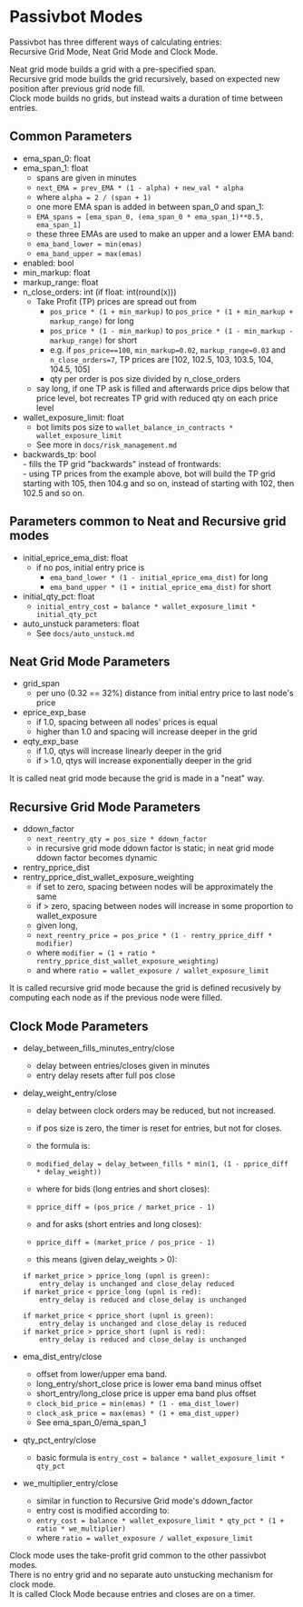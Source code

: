 # Passivbot Modes

Passivbot has three different ways of calculating entries:  
Recursive Grid Mode, Neat Grid Mode and Clock Mode.

Neat grid mode builds a grid with a pre-specified span.  
Recursive grid mode builds the grid recursively, based on expected new position after previous grid node fill.  
Clock mode builds no grids, but instead waits a duration of time between entries.


## Common Parameters

- ema_span_0: float
- ema_span_1: float
	- spans are given in minutes
	- `next_EMA = prev_EMA * (1 - alpha) + new_val * alpha`
	- where `alpha = 2 / (span + 1)`
	- one more EMA span is added in between span_0 and span_1:
	- `EMA_spans = [ema_span_0, (ema_span_0 * ema_span_1)**0.5, ema_span_1]`
	- these three EMAs are used to make an upper and a lower EMA band:
	- `ema_band_lower = min(emas)`
	- `ema_band_upper = max(emas)`
- enabled: bool
- min_markup: float
- markup_range: float
- n_close_orders: int (if float: int(round(x)))
	- Take Profit (TP) prices are spread out from
		- `pos_price * (1 + min_markup)` to `pos_price * (1 + min_markup + markup_range)` for long
		- `pos_price * (1 - min_markup)` to `pos_price * (1 - min_markup - markup_range)` for short
		- e.g. if `pos_price==100`, `min_markup=0.02`, `markup_range=0.03` and `n_close_orders=7`, TP prices are [102, 102.5, 103, 103.5, 104, 104.5, 105]
		- qty per order is pos size divided by n_close_orders
	- say long, if one TP ask is filled and afterwards price dips below that price level, bot recreates TP grid with reduced qty on each price level
- wallet_exposure_limit: float
	- bot limits pos size to `wallet_balance_in_contracts * wallet_exposure_limit`
	- See more in `docs/risk_management.md`
- backwards_tp: bool  
        - fills the TP grid "backwards" instead of frontwards:  
        - using TP prices from the example above, bot will build the TP grid starting with 105, then 104.g and so on, instead of starting with 102, then 102.5 and so on.


## Parameters common to Neat and Recursive grid modes
- initial_eprice_ema_dist: float
	- if no pos, initial entry price is
		- `ema_band_lower * (1 - initial_eprice_ema_dist)` for long
		- `ema_band_upper * (1 + initial_eprice_ema_dist)` for short
- initial_qty_pct: float
	- `initial_entry_cost = balance * wallet_exposure_limit * initial_qty_pct`
- auto_unstuck parameters: float
	- See `docs/auto_unstuck.md`


## Neat Grid Mode Parameters

- grid_span
	- per uno (0.32 == 32%) distance from initial entry price to last node's price
- eprice_exp_base
	- if 1.0, spacing between all nodes' prices is equal
	- higher than 1.0 and spacing will increase deeper in the grid
- eqty_exp_base
	- if 1.0, qtys will increase linearly deeper in the grid
	- if > 1.0, qtys will increase exponentially deeper in the grid

It is called neat grid mode because the grid is made in a "neat" way.

## Recursive Grid Mode Parameters

- ddown_factor
	- `next_reentry_qty = pos_size * ddown_factor`
	- in recursive grid mode ddown factor is static; in neat grid mode ddown factor becomes dynamic
- rentry_pprice_dist
- rentry_pprice_dist_wallet_exposure_weighting
	- if set to zero, spacing between nodes will be approximately the same
	- if > zero, spacing between nodes will increase in some proportion to wallet_exposure
	- given long,
	- `next_reentry_price = pos_price * (1 - rentry_pprice_diff * modifier)`  
	- where `modifier = (1 + ratio * rentry_pprice_dist_wallet_exposure_weighting)`  
	- and where `ratio = wallet_exposure / wallet_exposure_limit`  

It is called recursive grid mode because the grid is defined recusively by computing each node as if the previous node were filled.


## Clock Mode Parameters

- delay_between_fills_minutes_entry/close
	- delay between entries/closes given in minutes
	- entry delay resets after full pos close
- delay_weight_entry/close
	- delay between clock orders may be reduced, but not increased.
	- if pos size is zero, the timer is reset for entries, but not for closes.

	- the formula is:
	- `modified_delay = delay_between_fills * min(1, (1 - pprice_diff * delay_weight))`
	- where for bids (long entries and short closes):
	- `pprice_diff = (pos_price / market_price - 1)`
	- and for asks (short entries and long closes):
	- `pprice_diff = (market_price / pos_price - 1)`
	- this means (given delay_weights > 0):
	```
	if market_price > pprice_long (upnl is green):
	    entry_delay is unchanged and close_delay reduced
	if market_price < pprice_long (upnl is red):
	    entry_delay is reduced and close_delay is unchanged

	if market_price < pprice_short (upnl is green):
	    entry_delay is unchanged and close_delay is reduced
	if market_price > pprice_short (upnl is red):
	    entry_delay is reduced and close_delay is unchanged
	```

- ema_dist_entry/close
	- offset from lower/upper ema band.  
	- long_entry/short_close price is lower ema band minus offset  
	- short_entry/long_close price is upper ema band plus offset  
	- `clock_bid_price = min(emas) * (1 - ema_dist_lower)`  
	- `clock_ask_price = max(emas) * (1 + ema_dist_upper)`  
	- See ema_span_0/ema_span_1
- qty_pct_entry/close  
	- basic formula is `entry_cost = balance * wallet_exposure_limit * qty_pct`  
- we_multiplier_entry/close
	- similar in function to Recursive Grid mode's ddown_factor
	- entry cost is modified according to:
	- `entry_cost = balance * wallet_exposure_limit * qty_pct * (1 + ratio * we_multiplier)`
	- where `ratio = wallet_exposure / wallet_exposure_limit`

Clock mode uses the take-profit grid common to the other passivbot modes.  
There is no entry grid and no separate auto unstucking mechanism for clock mode.  
It is called Clock Mode because entries and closes are on a timer.


